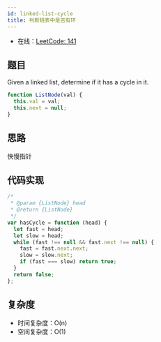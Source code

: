 ```yaml
---
id: linked-list-cycle
title: 判断链表中是否有环
---
```


- 在线：[LeetCode: 141](https://leetcode.com/problems/linked-list-cycle/)

## 题目

Given a linked list, determine if it has a cycle in it.

```js
function ListNode(val) {
  this.val = val;
  this.next = null;
}
```

## 思路

快慢指针

## 代码实现

```js
/*
 * @param {ListNode} head
 * @return {ListNode}
 */
var hasCycle = function (head) {
  let fast = head;
  let slow = head;
  while (fast !== null && fast.next !== null) {
    fast = fast.next.next;
    slow = slow.next;
    if (fast === slow) return true;
  }
  return false;
};
```

## 复杂度

- 时间复杂度：O(n)
- 空间复杂度：O(1)
